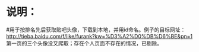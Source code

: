 # 说明：    
#用于按排名先后获取贴吧头像，下载到本地，并用id命名。例子的目标网址：http://tieba.baidu.com/f/like/furank?kw=%D3%A2%D0%DB%D6%BE&pn=1        
第一页的三个头像没又爬取；存在个人页面不存在的情况，已剔除。
 
